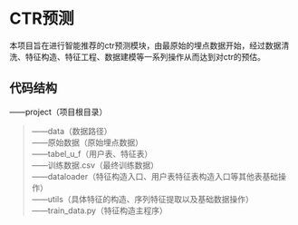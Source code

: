 # CTR预测
  本项目旨在进行智能推荐的ctr预测模块，由最原始的埋点数据开始，经过数据清洗、特征构造、特征工程、数据建模等一系列操作从而达到对ctr的预估。
## 代码结构
——project（项目根目录）<br>
>——data（数据路径）<br>
        ——原始数据（原始埋点数据）<br>
        ——tabel_u_f（用户表、特征表）<br>
        ——训练数据.csv（最终训练数据）<br>
    ——dataloader（特征构造入口、用户表特征表构造入口等其他表基础操作）<br>
    ——utils（具体特征的构造、序列特征提取以及基础数据操作）<br>
    ——train_data.py（特征构造主程序）<br>
